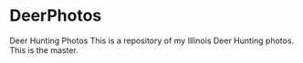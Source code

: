 # DeerPhotos
Deer Hunting Photos
This is a repository of my Illinois Deer Hunting photos.
This is the master.

